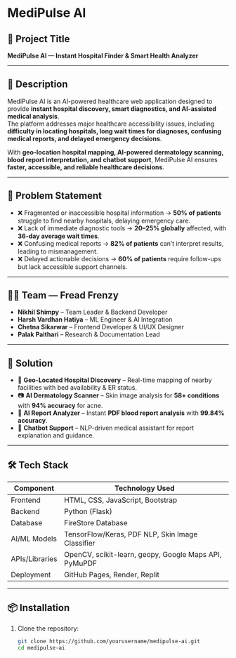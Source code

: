 # MediPulse AI  

## 📌 Project Title  
**MediPulse AI — Instant Hospital Finder & Smart Health Analyzer**  

---

## 📝 Description  
MediPulse AI is an AI-powered healthcare web application designed to provide **instant hospital discovery, smart diagnostics, and AI-assisted medical analysis**.  
The platform addresses major healthcare accessibility issues, including **difficulty in locating hospitals, long wait times for diagnoses, confusing medical reports, and delayed emergency decisions**.  

With **geo-location hospital mapping, AI-powered dermatology scanning, blood report interpretation, and chatbot support**, MediPulse AI ensures **faster, accessible, and reliable healthcare decisions**.  

---

## 🚩 Problem Statement  
- ❌ Fragmented or inaccessible hospital information → **50% of patients** struggle to find nearby hospitals, delaying emergency care.  
- ❌ Lack of immediate diagnostic tools → **20–25% globally** affected, with **36-day average wait times**.  
- ❌ Confusing medical reports → **82% of patients** can’t interpret results, leading to mismanagement.  
- ❌ Delayed actionable decisions → **60% of patients** require follow-ups but lack accessible support channels.  

---

## 👩‍💻 Team — Fread Frenzy  
- **Nikhil Shimpy** – Team Leader & Backend Developer  
- **Harsh Vardhan Hatiya** – ML Engineer & AI Integration  
- **Chetna Sikarwar** – Frontend Developer & UI/UX Designer  
- **Palak Paithari** – Research & Documentation Lead  

---

## 🚀 Solution  
- 📍 **Geo-Located Hospital Discovery** – Real-time mapping of nearby facilities with bed availability & ER status.  
- 📷 **AI Dermatology Scanner** – Skin image analysis for **58+ conditions** with **94% accuracy** for acne.  
- 📄 **AI Report Analyzer** – Instant **PDF blood report analysis** with **99.84% accuracy**.  
- 💬 **Chatbot Support** – NLP-driven medical assistant for report explanation and guidance.  

---

## 🛠️ Tech Stack  
| Component        | Technology Used |
|------------------|-----------------|
| Frontend         | HTML, CSS, JavaScript, Bootstrap |
| Backend          | Python (Flask) |
| Database         | FireStore Database |
| AI/ML Models     | TensorFlow/Keras, PDF NLP, Skin Image Classifier |
| APIs/Libraries   | OpenCV, scikit-learn, geopy, Google Maps API, PyMuPDF |
| Deployment       | GitHub Pages, Render, Replit |

---

## 📦 Installation  
1. Clone the repository:  
   ```bash
   git clone https://github.com/yourusername/medipulse-ai.git
   cd medipulse-ai
